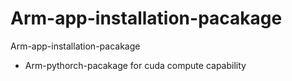 # Arm-app-installation-pacakage
Arm-app-installation-pacakage
 * Arm-pythorch-pacakage for cuda compute capability
